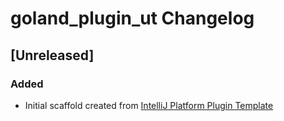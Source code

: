 <!-- Keep a Changelog guide -> https://keepachangelog.com -->

# goland_plugin_ut Changelog

## [Unreleased]
### Added
- Initial scaffold created from [IntelliJ Platform Plugin Template](https://github.com/JetBrains/intellij-platform-plugin-template)
